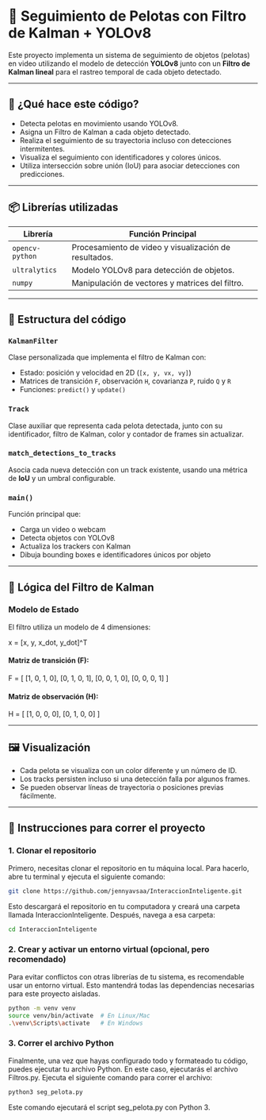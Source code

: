 # 🏀 Seguimiento de Pelotas con Filtro de Kalman + YOLOv8

Este proyecto implementa un sistema de seguimiento de objetos (pelotas) en video utilizando el modelo de detección **YOLOv8** junto con un **Filtro de Kalman lineal** para el rastreo temporal de cada objeto detectado.

---

## 🚀 ¿Qué hace este código?

- Detecta pelotas en movimiento usando YOLOv8.
- Asigna un Filtro de Kalman a cada objeto detectado.
- Realiza el seguimiento de su trayectoria incluso con detecciones intermitentes.
- Visualiza el seguimiento con identificadores y colores únicos.
- Utiliza intersección sobre unión (IoU) para asociar detecciones con predicciones.

---

## 📦 Librerías utilizadas

| Librería       | Función Principal |
|----------------|-------------------|
| `opencv-python`| Procesamiento de video y visualización de resultados. |
| `ultralytics`  | Modelo YOLOv8 para detección de objetos. |
| `numpy`        | Manipulación de vectores y matrices del filtro. |

---

## 🧠 Estructura del código

### `KalmanFilter`
Clase personalizada que implementa el filtro de Kalman con:
- Estado: posición y velocidad en 2D (`[x, y, vx, vy]`)
- Matrices de transición `F`, observación `H`, covarianza `P`, ruido `Q` y `R`
- Funciones: `predict()` y `update()`

### `Track`
Clase auxiliar que representa cada pelota detectada, junto con su identificador, filtro de Kalman, color y contador de frames sin actualizar.

### `match_detections_to_tracks`
Asocia cada nueva detección con un track existente, usando una métrica de **IoU** y un umbral configurable.

### `main()`
Función principal que:
- Carga un video o webcam
- Detecta objetos con YOLOv8
- Actualiza los trackers con Kalman
- Dibuja bounding boxes e identificadores únicos por objeto

---

## 🔁 Lógica del Filtro de Kalman

### Modelo de Estado

El filtro utiliza un modelo de 4 dimensiones:

x = [x, y, x_dot, y_dot]^T

#### Matriz de transición (F):
F = 
[ [1, 0, 1, 0],
  [0, 1, 0, 1],
  [0, 0, 1, 0],
  [0, 0, 0, 1] ]

#### Matriz de observación (H):
H = 
[ [1, 0, 0, 0],
  [0, 1, 0, 0] ]


---

## 🖼 Visualización

- Cada pelota se visualiza con un color diferente y un número de ID.
- Los tracks persisten incluso si una detección falla por algunos frames.
- Se pueden observar líneas de trayectoria o posiciones previas fácilmente.

---

## 🧪 Instrucciones para correr el proyecto

### 1. Clonar el repositorio
Primero, necesitas clonar el repositorio en tu máquina local. Para hacerlo, abre tu terminal y ejecuta el siguiente comando:
```bash
git clone https://github.com/jennyavsaa/InteraccionInteligente.git
```

Esto descargará el repositorio en tu computadora y creará una carpeta llamada InteraccionInteligente. Después, navega a esa carpeta:
```bash
cd InteraccionInteligente
```
### 2. Crear y activar un entorno virtual (opcional, pero recomendado)
Para evitar conflictos con otras librerías de tu sistema, es recomendable usar un entorno virtual. Esto mantendrá todas las dependencias necesarias para este proyecto aisladas.
```bash
python -m venv venv
source venv/bin/activate  # En Linux/Mac
.\venv\Scripts\activate   # En Windows
```

### 3. Correr el archivo Python
Finalmente, una vez que hayas configurado todo y formateado tu código, puedes ejecutar tu archivo Python. En este caso, ejecutarás el archivo Filtros.py.
Ejecuta el siguiente comando para correr el archivo:
```bash
python3 seg_pelota.py
```
Este comando ejecutará el script seg_pelota.py con Python 3.